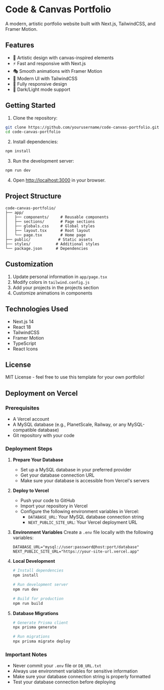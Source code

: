 # Code & Canvas Portfolio

A modern, artistic portfolio website built with Next.js, TailwindCSS, and Framer Motion.

## Features

- 🎨 Artistic design with canvas-inspired elements
- ⚡ Fast and responsive with Next.js
- 🎭 Smooth animations with Framer Motion
- 🎯 Modern UI with TailwindCSS
- 📱 Fully responsive design
- 🌙 Dark/Light mode support

## Getting Started

1. Clone the repository:
```bash
git clone https://github.com/yourusername/code-canvas-portfolio.git
cd code-canvas-portfolio
```

2. Install dependencies:
```bash
npm install
```

3. Run the development server:
```bash
npm run dev
```

4. Open [http://localhost:3000](http://localhost:3000) in your browser.

## Project Structure

```
code-canvas-portfolio/
├── app/
│   ├── components/     # Reusable components
│   ├── sections/       # Page sections
│   ├── globals.css     # Global styles
│   ├── layout.tsx      # Root layout
│   └── page.tsx        # Home page
├── public/            # Static assets
├── styles/           # Additional styles
└── package.json      # Dependencies
```

## Customization

1. Update personal information in `app/page.tsx`
2. Modify colors in `tailwind.config.js`
3. Add your projects in the projects section
4. Customize animations in components

## Technologies Used

- Next.js 14
- React 18
- TailwindCSS
- Framer Motion
- TypeScript
- React Icons

## License

MIT License - feel free to use this template for your own portfolio!

## Deployment on Vercel

### Prerequisites
- A Vercel account
- A MySQL database (e.g., PlanetScale, Railway, or any MySQL-compatible database)
- Git repository with your code

### Deployment Steps

1. **Prepare Your Database**
   - Set up a MySQL database in your preferred provider
   - Get your database connection URL
   - Make sure your database is accessible from Vercel's servers

2. **Deploy to Vercel**
   - Push your code to GitHub
   - Import your repository in Vercel
   - Configure the following environment variables in Vercel:
     - `DATABASE_URL`: Your MySQL database connection string
     - `NEXT_PUBLIC_SITE_URL`: Your Vercel deployment URL

3. **Environment Variables**
   Create a `.env` file locally with the following variables:
   ```
   DATABASE_URL="mysql://user:password@host:port/database"
   NEXT_PUBLIC_SITE_URL="https://your-site-url.vercel.app"
   ```

4. **Local Development**
   ```bash
   # Install dependencies
   npm install

   # Run development server
   npm run dev

   # Build for production
   npm run build
   ```

5. **Database Migrations**
   ```bash
   # Generate Prisma client
   npx prisma generate

   # Run migrations
   npx prisma migrate deploy
   ```

### Important Notes
- Never commit your `.env` file or `DB_URL.txt`
- Always use environment variables for sensitive information
- Make sure your database connection string is properly formatted
- Test your database connection before deploying 